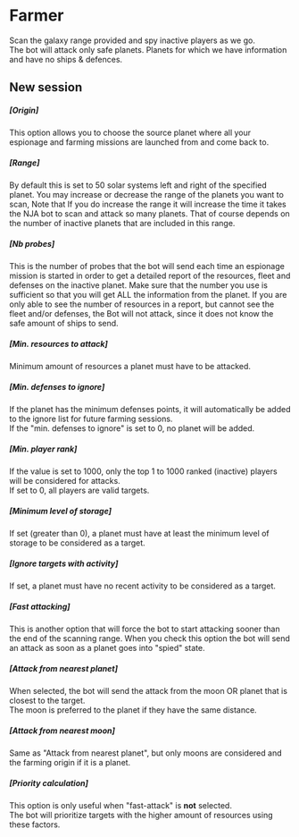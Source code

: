 # Farmer

Scan the galaxy range provided and spy inactive players as we go.<br />
The bot will attack only safe planets. Planets for which we have information and have no ships & defences.<br />

## New session

##### [Origin]

This option allows you to choose the source planet where all your espionage and farming missions are launched from and come back to.

##### [Range]

By default this is set to 50 solar systems left and right of the specified planet.
You may increase or decrease the range of the planets you want to scan, Note that If you do increase
the range it will increase the time it takes the NJA bot to scan and attack so many planets.
That of course depends on the number of inactive planets that are included in this range.

##### [Nb probes]

This is the number of probes that the bot will send each time an espionage mission is started in order to get
a detailed report of the resources, fleet and defenses on the inactive planet. Make sure that the number
you use is sufficient so that you will get ALL the information from the planet. If you are only able to see
the number of resources in a report, but cannot see the fleet and/or defenses, the Bot will not attack,
since it does not know the safe amount of ships to send.

##### [Min. resources to attack]

Minimum amount of resources a planet must have to be attacked.

##### [Min. defenses to ignore]

If the planet has the minimum defenses points, it will automatically be added to the ignore list for future farming sessions.  
If the "min. defenses to ignore" is set to 0, no planet will be added.

##### [Min. player rank]
If the value is set to 1000, only the top 1 to 1000 ranked (inactive) players will be considered for attacks.  
If set to 0, all players are valid targets.

##### [Minimum level of storage]
If set (greater than 0), a planet must have at least the minimum level of storage to be considered as a target.

##### [Ignore targets with activity]

If set, a planet must have no recent activity to be considered as a target.

##### [Fast attacking]

This is another option that will force the bot to start attacking sooner than the end of the scanning range.
When you check this option the bot will send an attack as soon as a planet goes into "spied" state.

##### [Attack from nearest planet]
When selected, the bot will send the attack from the moon OR planet that is closest to the target.  
The moon is preferred to the planet if they have the same distance.   

##### [Attack from nearest moon]
Same as "Attack from nearest planet", but only moons are considered and the farming origin if it is a planet.  

##### [Priority calculation]
This option is only useful when "fast-attack" is **not** selected.  
The bot will prioritize targets with the higher amount of resources using these factors.